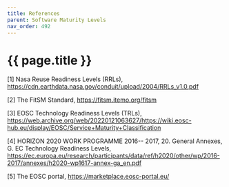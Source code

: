 ```yaml
---
title: References
parent: Software Maturity Levels
nav_order: 492
---
```


# {{ page.title }}

[1] Nasa Reuse Readiness Levels (RRLs), <https://cdn.earthdata.nasa.gov/conduit/upload/2004/RRLs_v1.0.pdf>

[2] The FitSM Standard, <https://fitsm.itemo.org/fitsm>

[3] EOSC Technology Readiness Levels (TRLs), <https://web.archive.org/web/20220121063627/https://wiki.eosc-hub.eu/display/EOSC/Service+Maturity+Classification>

[4] HORIZON 2020 WORK PROGRAMME 2016-- 2017, 20. General Annexes, G. EC Technology Readiness Levels,
<https://ec.europa.eu/research/participants/data/ref/h2020/other/wp/2016-2017/annexes/h2020-wp1617-annex-ga_en.pdf>

[5] The EOSC portal, <https://marketplace.eosc-portal.eu/>
